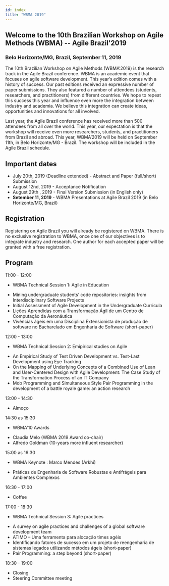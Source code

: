 ```yaml
---
id: index
title: "WBMA 2019"
---
```


## Welcome to the 10th Brazilian Workshop on Agile Methods (WBMA) -- Agile Brazil'2019
### Belo Horizonte/MG, Brazil, September 11, 2019

The 10th Brazilian Workshop on Agile Methods (WBMA’2019) is the research track in the Agile Brazil conference. WBMA is an academic event that focuses on agile software development. This year’s edition comes with a history of success. Our past editions received an expressive number of paper submissions. They also featured a number of attendees (students, researchers, and practitioners) from different countries. We hope to repeat this success this year and influence even more the integration between industry and academia. We believe this integration can create ideas, opportunities and innovations for all involved.


Last year, the Agile Brazil conference has received more than 500 attendees from all over the world. This year, our expectation is that the workshop will receive even more researchers, students, and practitioners from Brazil and abroad. This year, WBMA’2019 will be held on September 11th, in Belo Horizonte/MG - Brazil. The workshop will be included in the Agile Brazil schedule.

## Important dates

- July 20th, 2019 (Deadline extended) - Abstract and Paper (full/short) Submission
- August 12nd, 2019 - Acceptance Notification
- August 29th , 2019 - Final Version Submission (in English only)
- **Setember 11, 2019**  - WBMA Presentations at Agile Brazil 2019 (in Belo Horizonte/MG, Brazil)


## Registration
Registering on Agile Brazil you will already be registered on WBMA. There is no exclusive registration to WBMA, once one of our objectives is to integrate industry and research. One author for each accepted paper will be granted with a free registration.


## Program

11:00 - 12:00
* WBMA Technical Session 1: Agile in Education

- Mining undergraduate students’ code repositories: insights from Interdisciplinary Software Projects
- Initial Assessment of Agile Development in the Undergraduate Curricula
- Lições Aprendidas com a Transformação Ágil de um Centro de Computação da Aeronáutica
- Vivências ágeis em uma Disciplina Extensionista de produção de software no Bacharelado em Engenharia de Software (short-paper)

12:00 - 13:00
* WBMA Technical Session 2: Emipirical studies on Agile

- An Empirical Study of Test Driven Development vs. Test-Last Development using Eye Tracking
- On the Mapping of Underlying Concepts of a Combined Use of Lean and User-Centered Design with Agile Development: The Case Study of the Transformation Process of an IT Company
- Mob Programming and Simultaneous Style Pair Programming in the development of a battle royale game: an action research

13:00 - 14:30
* Almoço

14:30 as 15:30 
* WBMA'10 Awards

- Claudia Melo (WBMA 2019 Award co-chair)
- Alfredo Goldman (10-years more influent researcher)

15:00 as 16:30
* WBMA Keynote : Marco Mendes (Arkhi)

- Práticas de Engenharia de Software Robustas e Antifrágeis para Ambientes Complexos

16:30 - 17:00
* Coffee

17:00 - 18:30
* WBMA Technical Session 3: Agile practices

- A survey on agile practices and challenges of a global software development team
- ATIMO – Uma ferramenta para alocação times agéis
- Identificando fatores de sucesso em um projeto de reengenharia de sistemas legados utilizando métodos ágeis (short-paper)
- Pair Programming: a step beyond (short-paper)

18:30 - 19:00
- Closing 
- Steering Committee meeting
